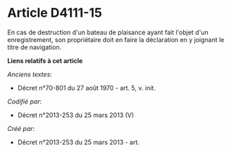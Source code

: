 # Article D4111-15

En cas de destruction d'un bateau de plaisance ayant fait l'objet d'un enregistrement, son propriétaire doit en faire la
déclaration en y joignant le titre de navigation.

**Liens relatifs à cet article**

_Anciens textes_:

  - Décret n°70-801 du 27 août 1970 - art. 5, v. init.

_Codifié par_:

  - Décret n°2013-253 du 25 mars 2013 (V)

_Créé par_:

  - Décret n°2013-253 du 25 mars 2013 - art.
